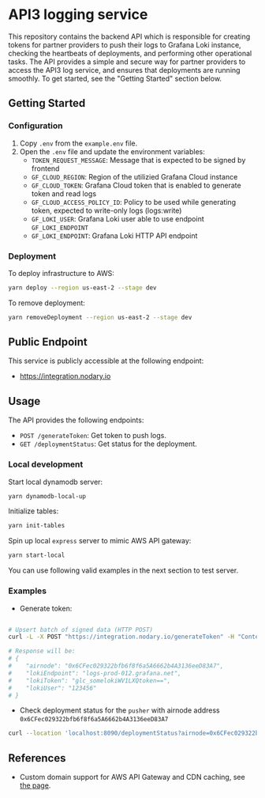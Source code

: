 # API3 logging service

This repository contains the backend API which is responsible for creating tokens for partner providers to push their
logs to Grafana Loki instance, checking the heartbeats of deployments, and performing other operational tasks. The API
provides a simple and secure way for partner providers to access the API3 log service, and ensures that deployments are
running smoothly. To get started, see the "Getting Started" section below.

## Getting Started

### Configuration

1. Copy `.env` from the `example.env` file.
2. Open the `.env` file and update the environment variables:
   - `TOKEN_REQUEST_MESSAGE`: Message that is expected to be signed by frontend
   - `GF_CLOUD_REGION`: Region of the utilizied Grafana Cloud instance
   - `GF_CLOUD_TOKEN`: Grafana Cloud token that is enabled to generate token and read logs
   - `GF_CLOUD_ACCESS_POLICY_ID`: Policy to be used while generating token, expected to write-only logs (logs:write)
   - `GF_LOKI_USER`: Grafana Loki user able to use endpoint `GF_LOKI_ENDPOINT`
   - `GF_LOKI_ENDPOINT`: Grafana Loki HTTP API endpoint

### Deployment

To deploy infrastructure to AWS:

```bash
yarn deploy --region us-east-2 --stage dev
```

To remove deployment:

```bash
yarn removeDeployment --region us-east-2 --stage dev
```

## Public Endpoint

This service is publicly accessible at the following endpoint:

- <https://integration.nodary.io>

## Usage

The API provides the following endpoints:

- `POST /generateToken`: Get token to push logs.
- `GET /deploymentStatus`: Get status for the deployment.

### Local development

Start local dynamodb server:

```bash
yarn dynamodb-local-up
```

Initialize tables:

```bash
yarn init-tables
```

Spin up local `express` server to mimic AWS API gateway:

```bash
yarn start-local
```

You can use following valid examples in the next section to test server.

### Examples

- Generate token:

```bash

# Upsert batch of signed data (HTTP POST)
curl -L -X POST "https://integration.nodary.io/generateToken" -H "Content-Type: application/json" -H "X-API-KEY: exampleUser:exampleApiKey" -d "{\"airnode\":\"0x6CFec029322bfb6f8f6a5A6662b4A3136eeD83A7\"}"

# Response will be:
# {
#    "airnode": "0x6CFec029322bfb6f8f6a5A6662b4A3136eeD83A7",
#    "lokiEndpoint": "logs-prod-012.grafana.net",
#    "lokiToken": "glc_somelokiWV1LXQtoken==",
#    "lokiUser": "123456"
# }

```

- Check deployment status for the `pusher` with airnode address `0x6CFec029322bfb6f8f6a5A6662b4A3136eeD83A7`

```bash
curl --location 'localhost:8090/deploymentStatus?airnode=0x6CFec029322bfb6f8f6a5A6662b4A3136eeD83A7&app=pusher'
```

## References

- Custom domain support for AWS API Gateway and CDN caching, see
  [the page](https://kylebarron.dev/blog/caching-lambda-functions-cloudflare).
